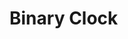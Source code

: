 # Binary Clock
<link href="https://fonts.googleapis.com/css2?family=Inconsolata&display=swap" rel="stylesheet">
<script src="/sketchbook/p5.min.js"></script>
<script src="/sketchbook/binary-clock-simple/script.js"></script>
<script src="/sketchbook/binary-clock-simple/dots.js"></script>

<div id="sketch"></div>
